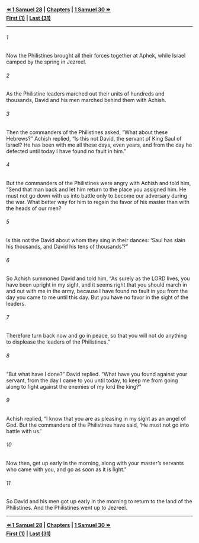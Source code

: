   
**[⏪ 1 Samuel 28](./1%20Samuel%2028.md) | [Chapters](./_index.md) | [1 Samuel 30 ⏩](./1%20Samuel%2030.md)**  
**[First (1)](./1%20Samuel%201.md) | [Last (31)](./1%20Samuel%2031.md)**  
  
---  
  
###### 1  
Now the Philistines brought all their forces together at Aphek, while Israel camped by the spring in Jezreel.  
  
###### 2  
As the Philistine leaders marched out their units of hundreds and thousands, David and his men marched behind them with Achish.  
  
###### 3  
Then the commanders of the Philistines asked, “What about these Hebrews?” Achish replied, “Is this not David, the servant of King Saul of Israel? He has been with me all these days, even years, and from the day he defected until today I have found no fault in him.”  
  
###### 4  
But the commanders of the Philistines were angry with Achish and told him, “Send that man back and let him return to the place you assigned him. He must not go down with us into battle only to become our adversary during the war. What better way for him to regain the favor of his master than with the heads of our men?  
  
###### 5  
Is this not the David about whom they sing in their dances: ‘Saul has slain his thousands, and David his tens of thousands’?”  
  
###### 6  
So Achish summoned David and told him, “As surely as the LORD lives, you have been upright in my sight, and it seems right that you should march in and out with me in the army, because I have found no fault in you from the day you came to me until this day. But you have no favor in the sight of the leaders.  
  
###### 7  
Therefore turn back now and go in peace, so that you will not do anything to displease the leaders of the Philistines.”  
  
###### 8  
“But what have I done?” David replied. “What have you found against your servant, from the day I came to you until today, to keep me from going along to fight against the enemies of my lord the king?”  
  
###### 9  
Achish replied, “I know that you are as pleasing in my sight as an angel of God. But the commanders of the Philistines have said, ‘He must not go into battle with us.’  
  
###### 10  
Now then, get up early in the morning, along with your master’s servants who came with you, and go as soon as it is light.”  
  
###### 11  
So David and his men got up early in the morning to return to the land of the Philistines. And the Philistines went up to Jezreel.  
  
  
---  
  
**[⏪ 1 Samuel 28](./1%20Samuel%2028.md) | [Chapters](./_index.md) | [1 Samuel 30 ⏩](./1%20Samuel%2030.md)**  
**[First (1)](./1%20Samuel%201.md) | [Last (31)](./1%20Samuel%2031.md)**  
  
